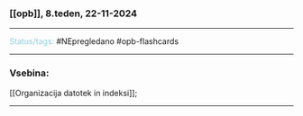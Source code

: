 ### [[opb]], 8.teden, 22-11-2024
---

<font color="#92cddc">Status/tags:</font> #NEpregledano #opb-flashcards 

---

### Vsebina:

[[Organizacija datotek in indeksi]];

---
